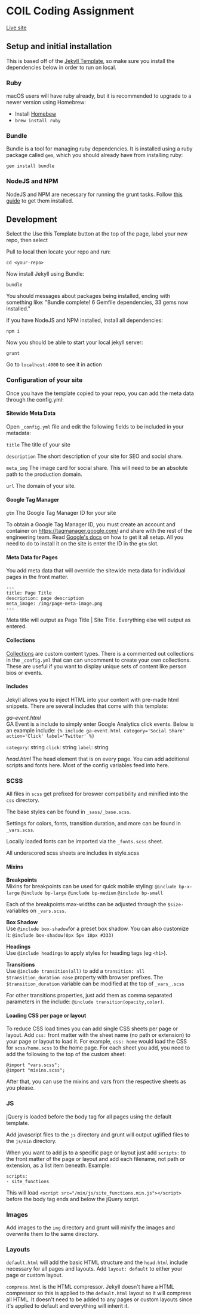 # COIL Coding Assignment

[Live site](https://ecupaio.github.io/coil-test/)

## Setup and initial installation

This is based off of the [Jekyll Template](https://github.com/ecupaio/jekyll-template), so make sure you install the dependencies below in order to run on local. 

### Ruby

macOS users will have ruby already, but it is recommended to upgrade to a newer version using Homebrew:

* Install [Homebew](https://brew.sh/)
* `brew install ruby`

### Bundle

Bundle is a tool for managing ruby dependencies. It is installed using a ruby package called `gem`, which you should already have from installing ruby:

`gem install bundle`

### NodeJS and NPM
NodeJS and NPM are necessary for running the grunt tasks. Follow [this guide](https://docs.npmjs.com/downloading-and-installing-node-js-and-npm) to get them installed. 


## Development

Select the Use this Template button at the top of the page, label your new repo, then select 

Pull to local then locate your repo and run:

`cd <your-repo>`

Now install Jekyll using Bundle:

`bundle`

You should messages about packages being installed, ending with something like: "Bundle complete! 6 Gemfile dependencies, 33 gems now installed."

If you have NodeJS and NPM installed, install all dependencies: 

`npm i`

Now you should be able to start your local jekyll server:

`grunt`

Go to `localhost:4000` to see it in action

### Configuration of your site

Once you have the template copied to your repo, you can add the meta data through the config.yml:

#### Sitewide Meta Data

Open `_config.yml` file and edit the following fields to be included in your metadata:

`title`
The title of your site

`description`
The short description of your site for SEO and social share.

`meta_img`
The image card for social share. This will need to be an absolute path to the production domain.

`url`
The domain of your site.

#### Google Tag Manager

`gtm`
The Google Tag Manager ID for your site

To obtain a Google Tag Manager ID, you must create an account and container on https://tagmanager.google.com/ and share with the rest of the engineering team. Read [Google's docs](https://support.google.com/tagmanager/answer/6103696?hl=en) on how to get it all setup. All you need to do to install it on the site is enter the ID in the `gtm` slot. 

#### Meta Data for Pages

You add meta data that will override the sitewide meta data for individual pages in the front matter. 

```
---
title: Page Title
description: page description
meta_image: /img/page-meta-image.png
---
```

Meta title will output as Page Title | Site Title. Everything else will output as entered. 

#### Collections

[Collections](https://jekyllrb.com/docs/collections/) are custom content types. There is a commented out collections in the `_config.yml` that can can uncomment to create your own collections. These are useful if you want to display unique sets of content like person bios or events.



#### Includes
Jekyll allows you to inject HTML into your content with pre-made html snippets. There are several includes that come with this template:

*ga-event.html*  
GA Event is a include to simply enter Google Analytics click events. Below is an example include:
`{% include ga-event.html category='Social Share' action='Click' label='Twitter' %}`

`category`: string
`click`: string
`label`: string

*head.html*
The head element that is on every page. You can add additional scripts and fonts here. Most of the config variables feed into here.

### SCSS

All files in `scss` get prefixed for broswer compatibility and minified into the `css` directory. 

The base styles can be found in `_sass/_base.scss`.

Settings for colors, fonts, transition duration, and more can be found in `_vars.scss`.

Locally loaded fonts can be imported via the `_fonts.scss` sheet. 

All underscored scss sheets are includes in style.scss

#### Mixins

**Breakpoints**  
Mixins for breakpoints can be used for quick mobile styling:
`@include bp-x-large`
`@include bp-large`
`@include bp-medium`
`@include bp-small`

Each of the breakpoints max-widths can be adjusted through the `$size-` variables on `_vars.scss`.

**Box Shadow**  
Use `@include box-shadow`for a preset box shadow. You can also customize it: `@include box-shadow(0px 5px 10px #333)`

**Headings**  
Use `@include headings` to apply styles for heading tags (eg `<h1>`).

**Transitions**  
Use `@include transition(all)` to add a `transition: all $transition_duration ease` property with browser prefixes. The `$transition_duration` variable can be modified at the top of `_vars_.scss`

For other transitions properties, just add them as comma separated parameters in the include: `@include transition(opacity,color)`.

#### Loading CSS per page or layout

To reduce CSS load times you can add single CSS sheets per page or layout. Add `css:` front matter with the sheet name (no path or extension) to your page or layout to load it. For example, `css: home` would load the CSS for `scss/home.scss` to the home page. For each sheet you add, you need to add the following to the top of the custom sheet: 
```
@import "vars.scss";
@import "mixins.scss";
```
After that, you can use the mixins and vars from the respective sheets as you please. 

### JS

jQuery is loaded before the body tag for all pages using the default template. 

Add javascript files to the `js` directory and grunt will output uglified files to the `js/min` directory.

When you want to add js to a specific page or layout just add `scripts:` to the front matter of the page or layout and add each filename, not path or extension, as a list item beneath. Example:
```
scripts:
- site_functions
```
This will load `<script src="/min/js/site_functions.min.js"></script>` before the body tag ends and below the jQuery script.

### Images

Add images to the `img` directory and grunt will minify the images and overwrite them to the same directory.

### Layouts

`default.html` will add the basic HTML structure and the `head.html` include necessary for all pages and layouts. Add `layout: default` to either your page or custom layout. 

`compress.html` is the HTML compressor. Jekyll doesn't have a HTML compressor so this is applied to the `default.html` layout so it will compress all HTML. It doesn't need to be added to any pages or custom layouts since it's applied to default and everything will inherit it. 
